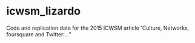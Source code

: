 # icwsm_lizardo
Code and replication data for the 2015 ICWSM article 'Culture, Networks, foursquare and Twitter:..."
